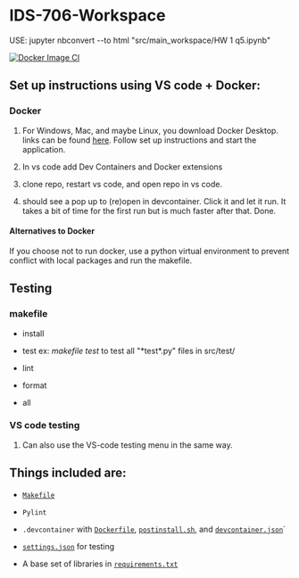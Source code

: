 # IDS-706-Workspace

USE: jupyter nbconvert --to html "src/main_workspace/HW 1 q5.ipynb"

[![Docker Image CI](https://github.com/Nathan-Bush46/IDS-706-Workspace/actions/workflows/docker-image.yml/badge.svg)](https://github.com/Nathan-Bush46/IDS-706-Workspace/actions/workflows/docker-image.yml)

## Set up instructions using VS code + Docker: 
### Docker
1. For Windows, Mac, and maybe Linux, you download Docker Desktop. links can be found [here](https://docs.docker.com/engine/install/). Follow set up instructions and start the application.

2. In vs code add Dev Containers and Docker extensions 

3. clone repo, restart vs code, and open repo in vs code. 

4. should see a pop up to (re)open in devcontainer. Click it and let it run. It takes a bit of time for the first run but is much faster after that. Done.

#### Alternatives to Docker
If you choose not to run docker, use a python virtual environment to prevent conflict with local packages and run the makefile.

 
## Testing

### makefile  
* install

* test ex: *makefile test* to test all "\*test\*.py" files in src/test/ 

* lint

* format

* all 

### VS code testing  
1. Can also use the VS-code testing menu in the same way.

## Things included are:

* [`Makefile`](Makefile)

* `Pylint`

* `.devcontainer` with [`Dockerfile`](/.devcontainer/Dockerfile), [`postinstall.sh`](/.devcontainer/postinstall.sh), and [`devcontainer.json`](/.devcontainer/devcontainer.json)`

*  [`settings.json`](.vscode/settings.json) for testing

*  A base set of libraries in [`requirements.txt`](requirements.txt)